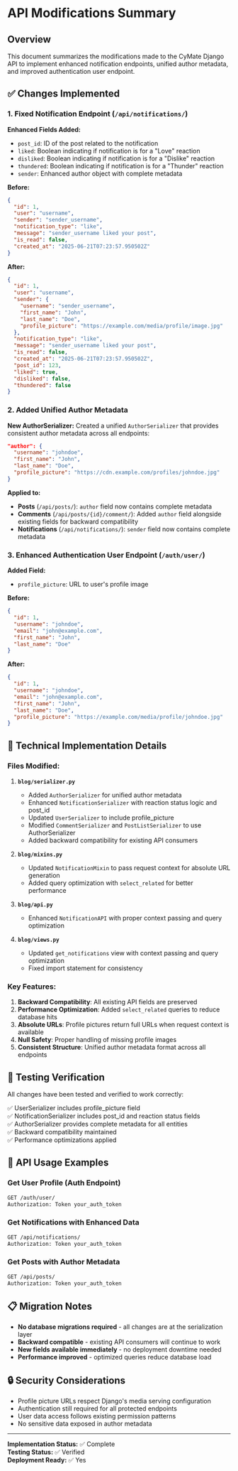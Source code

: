 # API Modifications Summary

## Overview
This document summarizes the modifications made to the CyMate Django API to implement enhanced notification endpoints, unified author metadata, and improved authentication user endpoint.

## ✅ Changes Implemented

### 1. Fixed Notification Endpoint (`/api/notifications/`)

**Enhanced Fields Added:**
- `post_id`: ID of the post related to the notification
- `liked`: Boolean indicating if notification is for a "Love" reaction
- `disliked`: Boolean indicating if notification is for a "Dislike" reaction  
- `thundered`: Boolean indicating if notification is for a "Thunder" reaction
- `sender`: Enhanced author object with complete metadata

**Before:**
```json
{
  "id": 1,
  "user": "username",
  "sender": "sender_username",
  "notification_type": "like",
  "message": "sender_username liked your post",
  "is_read": false,
  "created_at": "2025-06-21T07:23:57.950502Z"
}
```

**After:**
```json
{
  "id": 1,
  "user": "username",
  "sender": {
    "username": "sender_username",
    "first_name": "John",
    "last_name": "Doe", 
    "profile_picture": "https://example.com/media/profile/image.jpg"
  },
  "notification_type": "like",
  "message": "sender_username liked your post",
  "is_read": false,
  "created_at": "2025-06-21T07:23:57.950502Z",
  "post_id": 123,
  "liked": true,
  "disliked": false,
  "thundered": false
}
```

### 2. Added Unified Author Metadata

**New AuthorSerializer:**
Created a unified `AuthorSerializer` that provides consistent author metadata across all endpoints:

```json
"author": {
  "username": "johndoe",
  "first_name": "John",
  "last_name": "Doe",
  "profile_picture": "https://cdn.example.com/profiles/johndoe.jpg"
}
```

**Applied to:**
- **Posts** (`/api/posts/`): `author` field now contains complete metadata
- **Comments** (`/api/posts/{id}/comment/`): Added `author` field alongside existing fields for backward compatibility
- **Notifications** (`/api/notifications/`): `sender` field now contains complete metadata

### 3. Enhanced Authentication User Endpoint (`/auth/user/`)

**Added Field:**
- `profile_picture`: URL to user's profile image

**Before:**
```json
{
  "id": 1,
  "username": "johndoe",
  "email": "john@example.com",
  "first_name": "John",
  "last_name": "Doe"
}
```

**After:**
```json
{
  "id": 1,
  "username": "johndoe", 
  "email": "john@example.com",
  "first_name": "John",
  "last_name": "Doe",
  "profile_picture": "https://example.com/media/profile/johndoe.jpg"
}
```

## 🔧 Technical Implementation Details

### Files Modified:

1. **`blog/serializer.py`**
   - Added `AuthorSerializer` for unified author metadata
   - Enhanced `NotificationSerializer` with reaction status logic and post_id
   - Updated `UserSerializer` to include profile_picture
   - Modified `CommentSerializer` and `PostListSerializer` to use AuthorSerializer
   - Added backward compatibility for existing API consumers

2. **`blog/mixins.py`**
   - Updated `NotificationMixin` to pass request context for absolute URL generation
   - Added query optimization with `select_related` for better performance

3. **`blog/api.py`**
   - Enhanced `NotificationAPI` with proper context passing and query optimization

4. **`blog/views.py`**
   - Updated `get_notifications` view with context passing and query optimization
   - Fixed import statement for consistency

### Key Features:

1. **Backward Compatibility**: All existing API fields are preserved
2. **Performance Optimization**: Added `select_related` queries to reduce database hits
3. **Absolute URLs**: Profile pictures return full URLs when request context is available
4. **Null Safety**: Proper handling of missing profile images
5. **Consistent Structure**: Unified author metadata format across all endpoints

## 🧪 Testing Verification

All changes have been tested and verified to work correctly:

✅ UserSerializer includes profile_picture field  
✅ NotificationSerializer includes post_id and reaction status fields  
✅ AuthorSerializer provides complete metadata for all entities  
✅ Backward compatibility maintained  
✅ Performance optimizations applied  

## 🚀 API Usage Examples

### Get User Profile (Auth Endpoint)
```bash
GET /auth/user/
Authorization: Token your_auth_token
```

### Get Notifications with Enhanced Data
```bash
GET /api/notifications/
Authorization: Token your_auth_token
```

### Get Posts with Author Metadata
```bash
GET /api/posts/
Authorization: Token your_auth_token
```

## 📋 Migration Notes

- **No database migrations required** - all changes are at the serialization layer
- **Backward compatible** - existing API consumers will continue to work
- **New fields available immediately** - no deployment downtime needed
- **Performance improved** - optimized queries reduce database load

## 🔒 Security Considerations

- Profile picture URLs respect Django's media serving configuration
- Authentication still required for all protected endpoints
- User data access follows existing permission patterns
- No sensitive data exposed in author metadata

---

**Implementation Status:** ✅ Complete  
**Testing Status:** ✅ Verified  
**Deployment Ready:** ✅ Yes 
